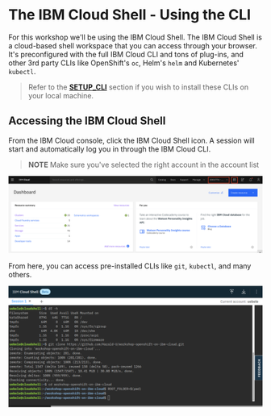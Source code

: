 # The IBM Cloud Shell - Using the CLI

For this workshop we'll be using the IBM Cloud Shell. The IBM Cloud Shell is a cloud-based shell workspace that you can access through your browser. It's preconfigured with the full IBM Cloud CLI and tons of plug-ins, and other 3rd party CLIs like OpenShift's `oc`, Helm's `helm` and Kubernetes' `kubectl`.

> Refer to the **[SETUP_CLI](SETUP_CLI.md)** section if you wish to install these CLIs on your local machine.

## Accessing the IBM Cloud Shell

From the IBM Cloud console, click the IBM Cloud Shell icon. A session will start and automatically log you in through the IBM Cloud CLI.

> **NOTE** Make sure you've selected the right account in the account list

![Accessing the IBM Cloud Shell](../.gitbook/assets/access-shell.png)

From here, you can access pre-installed CLIs like `git`, `kubectl`, and many others.

![Copy the login credentials](../.gitbook/assets/cloud-shell.png)
